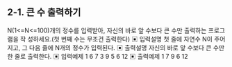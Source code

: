 ## 2-1. 큰 수 출력하기

N(1<=N<=100)개의 정수를 입력받아, 자신의 바로 앞 수보다 큰 수만 출력하는 프로그램을 작
성하세요.(첫 번째 수는 무조건 출력한다)
▣ 입력설명
첫 줄에 자연수 N이 주어지고, 그 다음 줄에 N개의 정수가 입력된다.
▣ 출력설명
자신의 바로 앞 수보다 큰 수만 한 줄로 출력한다.
▣ 입력예제 1
6
7 3 9 5 6 12
▣ 출력예제 1
7 9 6 12

